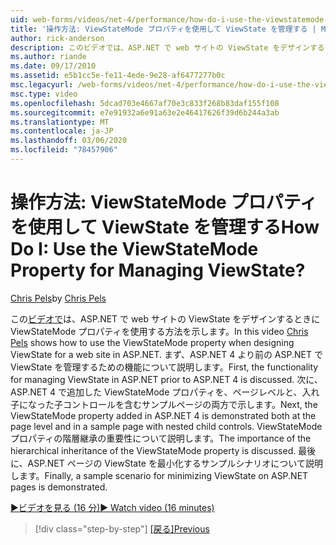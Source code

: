 ```yaml
---
uid: web-forms/videos/net-4/performance/how-do-i-use-the-viewstatemode-property-for-managing-viewstate
title: '操作方法: ViewStateMode プロパティを使用して ViewState を管理する | Microsoft Docs'
author: rick-anderson
description: このビデオでは、ASP.NET で web サイトの ViewState をデザインするときに ViewStateMode プロパティを使用する方法を示します。
ms.author: riande
ms.date: 09/17/2010
ms.assetid: e5b1cc5e-fe11-4ede-9e28-af6477277b0c
msc.legacyurl: /web-forms/videos/net-4/performance/how-do-i-use-the-viewstatemode-property-for-managing-viewstate
msc.type: video
ms.openlocfilehash: 5dcad703e4667af70e3c833f268b83daf155f108
ms.sourcegitcommit: e7e91932a6e91a63e2e46417626f39d6b244a3ab
ms.translationtype: MT
ms.contentlocale: ja-JP
ms.lasthandoff: 03/06/2020
ms.locfileid: "78457906"
---
```

# <a name="how-do-i-use-the-viewstatemode-property-for-managing-viewstate"></a><span data-ttu-id="504c3-104">操作方法: ViewStateMode プロパティを使用して ViewState を管理する</span><span class="sxs-lookup"><span data-stu-id="504c3-104">How Do I: Use the ViewStateMode Property for Managing ViewState?</span></span>

<span data-ttu-id="504c3-105">[Chris Pels](https://twitter.com/chrispels)</span><span class="sxs-lookup"><span data-stu-id="504c3-105">by [Chris Pels](https://twitter.com/chrispels)</span></span>

<span data-ttu-id="504c3-106">この[ビデオで](http://www.idevtech.com)は、ASP.NET で web サイトの ViewState をデザインするときに ViewStateMode プロパティを使用する方法を示します。</span><span class="sxs-lookup"><span data-stu-id="504c3-106">In this video [Chris Pels](http://www.idevtech.com) shows how to use the ViewStateMode property when designing ViewState for a web site in ASP.NET.</span></span> <span data-ttu-id="504c3-107">まず、ASP.NET 4 より前の ASP.NET で ViewState を管理するための機能について説明します。</span><span class="sxs-lookup"><span data-stu-id="504c3-107">First, the functionality for managing ViewState in ASP.NET prior to ASP.NET 4 is discussed.</span></span> <span data-ttu-id="504c3-108">次に、ASP.NET 4 で追加した ViewStateMode プロパティを、ページレベルと、入れ子になった子コントロールを含むサンプルページの両方で示します。</span><span class="sxs-lookup"><span data-stu-id="504c3-108">Next, the ViewStateMode property added in ASP.NET 4 is demonstrated both at the page level and in a sample page with nested child controls.</span></span> <span data-ttu-id="504c3-109">ViewStateMode プロパティの階層継承の重要性について説明します。</span><span class="sxs-lookup"><span data-stu-id="504c3-109">The importance of the hierarchical inheritance of the ViewStateMode property is discussed.</span></span> <span data-ttu-id="504c3-110">最後に、ASP.NET ページの ViewState を最小化するサンプルシナリオについて説明します。</span><span class="sxs-lookup"><span data-stu-id="504c3-110">Finally, a sample scenario for minimizing ViewState on ASP.NET pages is demonstrated.</span></span>

[<span data-ttu-id="504c3-111">&#9654;ビデオを見る (16 分)</span><span class="sxs-lookup"><span data-stu-id="504c3-111">&#9654; Watch video (16 minutes)</span></span>](https://channel9.msdn.com/Blogs/ASP-NET-Site-Videos/how-do-i-use-the-viewstatemode-property-for-managing-viewstate)

> [!div class="step-by-step"]
> <span data-ttu-id="504c3-112">[[戻る]](aspnet-4-quick-hit-easy-state-compression.md)</span><span class="sxs-lookup"><span data-stu-id="504c3-112">[Previous](aspnet-4-quick-hit-easy-state-compression.md)</span></span>
